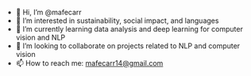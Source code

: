 - 👋 Hi, I’m @mafecarr
- 👀 I’m interested in sustainability, social impact, and languages
- 🌱 I’m currently learning data analysis and deep learning for computer vision and NLP
- 💞️ I’m looking to collaborate on projects related to NLP and computer vision
- 📫 How to reach me: mafecarr14@gmail.com

<!---
mafecarr/mafecarr is a ✨ special ✨ repository because its `README.md` (this file) appears on your GitHub profile.
You can click the Preview link to take a look at your changes.
--->

